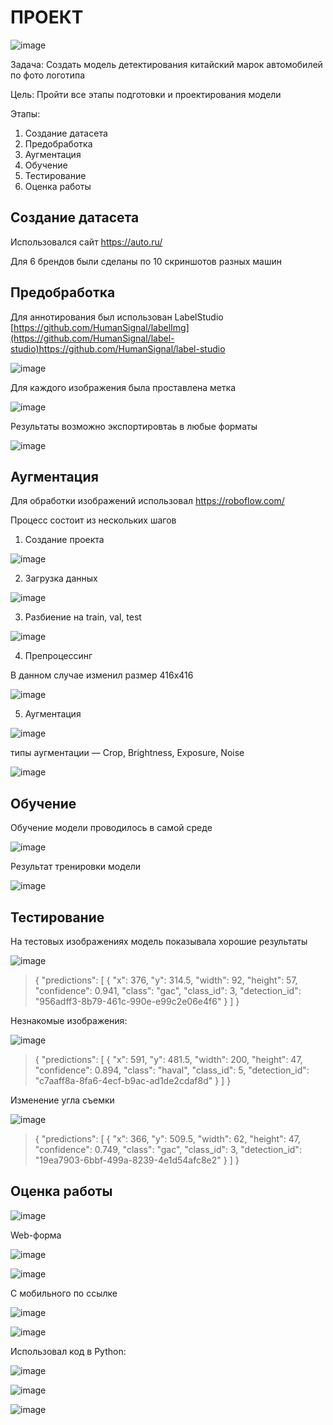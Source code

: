 # ПРОЕКТ #

![image](https://github.com/Petrowykh/belhard/assets/31277728/8287f08e-d62d-43fd-8e63-93e267ea8177)



Задача: Создать модель детектирования китайский марок автомобилей по фото логотипа

Цель: Пройти все этапы подготовки и проектирования модели

Этапы:
1. Создание датасета
2. Предобработка
3. Аугментация
4. Обучение
5. Тестирование
6. Оценка работы


## Создание датасета ##
  
Использовался сайт https://auto.ru/

Для 6 брендов были сделаны по 10 скриншотов разных машин

## Предобработка ##

Для аннотирования был использован LabelStudio [https://github.com/HumanSignal/labelImg](https://github.com/HumanSignal/label-studio)https://github.com/HumanSignal/label-studio

![image](https://github.com/Petrowykh/belhard/assets/31277728/55494a50-a0c3-46de-8ba4-980f1aaf0bca)


Для каждого изображения была проставлена метка

![image](https://github.com/Petrowykh/belhard/assets/31277728/37c2f588-1aff-490d-994b-75e24a60994c)


Результаты возможно экспортировтаь в любые форматы

![image](https://github.com/Petrowykh/belhard/assets/31277728/ba3f7460-879a-4100-8d9b-7823e3868b4b)


## Аугментация ##
Для обработки изображений использовал 
https://roboflow.com/

Процесс состоит из нескольких шагов
1. Создание проекта

![image](https://github.com/Petrowykh/belhard/assets/31277728/cd6d6afb-0b64-4093-9663-9fc12315ffdc)


2. Загрузка данных

![image](https://github.com/Petrowykh/belhard/assets/31277728/1cb9658c-85ee-4b28-98e5-7505e8edf842)


3. Разбиение на train, val, test
   
![image](https://github.com/Petrowykh/belhard/assets/31277728/8fbc4219-e0b4-4efd-be0f-7b096b4b635e)


4. Препроцессинг

В данном случае изменил размер 416х416

![image](https://github.com/Petrowykh/belhard/assets/31277728/65f62832-0dd2-4510-a382-66975421e2c4)


5. Аугментация

![image](https://github.com/Petrowykh/belhard/assets/31277728/363a45bf-1c8b-464e-8e08-d840d7aa46a5)

типы аугментации — Crop, Brightness, Exposure, Noise

![image](https://github.com/Petrowykh/belhard/assets/31277728/5afc6f53-012e-4015-9709-b878bc9ab8d3)


## Обучение ##

Обучение модели проводилось в самой среде

![image](https://github.com/Petrowykh/belhard/assets/31277728/63b14fa3-6491-413f-a824-b368767cfc7a)

Результат тренировки модели

![image](https://github.com/Petrowykh/belhard/assets/31277728/ee359314-f7ed-4d4d-bcdc-ce5331bbe928)



## Тестирование ##
На тестовых изображениях модель показывала хорошие результаты

![image](https://github.com/Petrowykh/belhard/assets/31277728/e389479f-a79c-4aea-8194-1e7fd4c8fec2)
>{
  "predictions": [
    {
      "x": 376,
      "y": 314.5,
      "width": 92,
      "height": 57,
      "confidence": 0.941,
      "class": "gac",
      "class_id": 3,
      "detection_id": "956adff3-8b79-461c-990e-e99c2e06e4f6"
    }
  ]
}

Незнакомые изображения:

![image](https://github.com/Petrowykh/belhard/assets/31277728/e483586e-daa6-4ffd-a335-23dfd1828a95)

>{
  "predictions": [
    {
      "x": 591,
      "y": 481.5,
      "width": 200,
      "height": 47,
      "confidence": 0.894,
      "class": "haval",
      "class_id": 5,
      "detection_id": "c7aaff8a-8fa6-4ecf-b9ac-ad1de2cdaf8d"
    }
  ]
}

Изменение угла съемки

![image](https://github.com/Petrowykh/belhard/assets/31277728/ffc7fb5c-85df-43b8-bc8c-5752f545e2bf)
>{
  "predictions": [
    {
      "x": 366,
      "y": 509.5,
      "width": 62,
      "height": 47,
      "confidence": 0.749,
      "class": "gac",
      "class_id": 3,
      "detection_id": "19ea7903-6bbf-499a-8239-4e1d54afc8e2"
    }
  ]
}

## Оценка работы ##

![image](https://github.com/Petrowykh/belhard/assets/31277728/3c554e57-1b40-4561-865c-3df23f91a825)

Web-форма

![image](https://github.com/Petrowykh/belhard/assets/31277728/c6f1bf59-f37c-4266-85d7-5bba78967781)

![image](https://github.com/Petrowykh/belhard/assets/31277728/64bc83ee-7c00-4170-b636-3fff3900494f)

С мобильного по ссылке

![image](https://github.com/Petrowykh/belhard/assets/31277728/9b5484bc-234f-4915-ab29-431a2f3a863f)

![image](https://github.com/Petrowykh/belhard/assets/31277728/0d30910f-1fb6-431a-b626-b4368eb3a4dc)

Использовал код в Python:

![image](https://github.com/Petrowykh/belhard/assets/31277728/159b46cb-3f89-4287-923f-400f0cb45d7e)

![image](https://github.com/Petrowykh/belhard/assets/31277728/4b2614ea-72d3-444a-a4b5-e907073d20bb)

![image](https://github.com/Petrowykh/belhard/assets/31277728/a901c22b-4355-425f-90ac-7431cc55dbc3)



